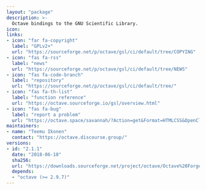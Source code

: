 ```yaml
---
layout: "package"
description: >-
  Octave bindings to the GNU Scientific Library.
icon:
links:
- icon: "far fa-copyright"
  label: "GPLv2+"
  url: "https://sourceforge.net/p/octave/gsl/ci/default/tree/COPYING"
- icon: "fas fa-rss"
  label: "news"
  url: "https://sourceforge.net/p/octave/gsl/ci/default/tree/NEWS"
- icon: "fas fa-code-branch"
  label: "repository"
  url: "https://sourceforge.net/p/octave/gsl/ci/default/tree/"
- icon: "fas fa-th-list"
  label: "function reference"
  url: "https://octave.sourceforge.io/gsl/overview.html"
- icon: "fas fa-bug"
  label: "report a problem"
  url: "https://octave.space/savannah/?Action=get&Format=HTMLCSS&OpenClosed=open&Title=[octave%20forge]%20(gsl)"
maintainers:
- name: "Teemu Ikonen"
  contact: "https://octave.discourse.group/"
versions:
- id: "2.1.1"
  date: "2018-06-18"
  sha256:
  url: "https://downloads.sourceforge.net/project/octave/Octave%20Forge%20Packages/Individual%20Package%20Releases/gsl-2.1.1.tar.gz"
  depends:
  - "octave (>= 2.9.7)"
---
```

